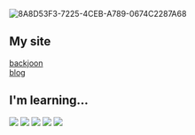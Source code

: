 ![8A8D53F3-7225-4CEB-A789-0674C2287A68](https://github.com/haroya01/haroya01/assets/128161745/01988aed-5f81-465a-8503-1233d3c148c2)
<br>

## My site
[backjoon](https://www.acmicpc.net/user/haroya01)<br>
[blog](https://blog.naver.com/haroya01)

## I'm learning...


<img src="https://img.shields.io/badge/Python-61DAFB?style=for-the-badge&logo=Python&logoColor=white"> <img src="https://img.shields.io/badge/Nestjs-E0234E?style=for-the-badge&logo=Nestjs&logoColor=white">
<img src="https://img.shields.io/badge/TypeScript-3178C6?style=for-the-badge&logo=TypeScript&logoColor=white"> <img src="https://img.shields.io/badge/spring-6DB33F?style=for-the-badge&logo=spring&logoColor=white"> <img src="https://img.shields.io/badge/java-f89820?style=for-the-badge&logo=JAVA&logoColor=white">

